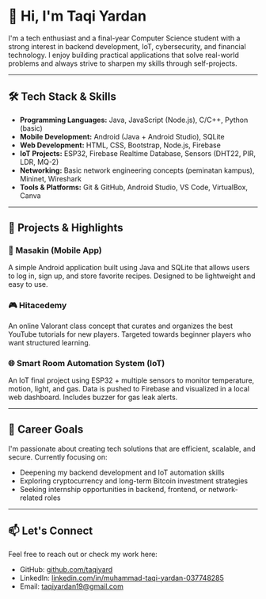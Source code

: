 # 👋 Hi, I'm Taqi Yardan

I'm a tech enthusiast and a final-year Computer Science student with a strong interest in backend development, IoT, cybersecurity, and financial technology. I enjoy building practical applications that solve real-world problems and always strive to sharpen my skills through self-projects.

---

## 🛠️ Tech Stack & Skills

- **Programming Languages:** Java, JavaScript (Node.js), C/C++, Python (basic)
- **Mobile Development:** Android (Java + Android Studio), SQLite
- **Web Development:** HTML, CSS, Bootstrap, Node.js, Firebase
- **IoT Projects:** ESP32, Firebase Realtime Database, Sensors (DHT22, PIR, LDR, MQ-2)
- **Networking:** Basic network engineering concepts (peminatan kampus), Mininet, Wireshark
- **Tools & Platforms:** Git & GitHub, Android Studio, VS Code, VirtualBox, Canva

---

## 🚀 Projects & Highlights

### 📱 Masakin (Mobile App)
A simple Android application built using Java and SQLite that allows users to log in, sign up, and store favorite recipes. Designed to be lightweight and easy to use.

### 🎮 Hitacedemy
An online Valorant class concept that curates and organizes the best YouTube tutorials for new players. Targeted towards beginner players who want structured learning.

### 🌐 Smart Room Automation System (IoT)
An IoT final project using ESP32 + multiple sensors to monitor temperature, motion, light, and gas. Data is pushed to Firebase and visualized in a local web dashboard. Includes buzzer for gas leak alerts.

---

## 🎯 Career Goals

I'm passionate about creating tech solutions that are efficient, scalable, and secure. Currently focusing on:

- Deepening my backend development and IoT automation skills
- Exploring cryptocurrency and long-term Bitcoin investment strategies
- Seeking internship opportunities in backend, frontend, or network-related roles

---

## 📫 Let's Connect

Feel free to reach out or check my work here:

- GitHub: [github.com/taqiyard](https://github.com/taqiyard)
- LinkedIn: [linkedin.com/in/muhammad-taqi-yardan-037748285](https://linkedin.com/in/muhammad-taqi-yardan-037748285)
- Email: taqiyardan19@gmail.com

